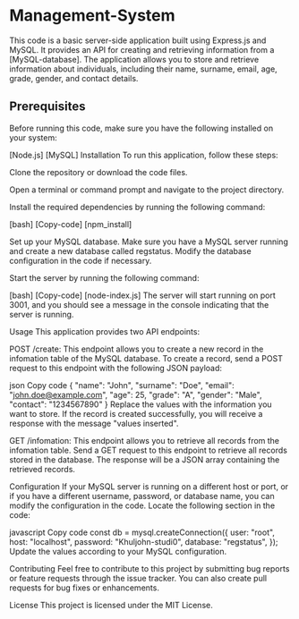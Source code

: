 
# Management-System

This code is a basic server-side application built using Express.js and MySQL. It provides an API for creating and retrieving information from a [MySQL-database]. The application allows you to store and retrieve information about individuals, including their name, surname, email, age, grade, gender, and contact details.

## Prerequisites
Before running this code, make sure you have the following installed on your system:

[Node.js]
[MySQL]
Installation
To run this application, follow these steps:

Clone the repository or download the code files.

Open a terminal or command prompt and navigate to the project directory.

Install the required dependencies by running the following command:

[bash]
[Copy-code]
[npm_install]

Set up your MySQL database. Make sure you have a MySQL server running and create a new database called regstatus. Modify the database configuration in the code if necessary.

Start the server by running the following command:

[bash]
[Copy-code]
[node-index.js]
The server will start running on port 3001, and you should see a message in the console indicating that the server is running.

Usage
This application provides two API endpoints:

POST /create: This endpoint allows you to create a new record in the infomation table of the MySQL database. To create a record, send a POST request to this endpoint with the following JSON payload:

json
Copy code
{
  "name": "John",
  "surname": "Doe",
  "email": "john.doe@example.com",
  "age": 25,
  "grade": "A",
  "gender": "Male",
  "contact": "1234567890"
}
Replace the values with the information you want to store. If the record is created successfully, you will receive a response with the message "values inserted".

GET /infomation: This endpoint allows you to retrieve all records from the infomation table. Send a GET request to this endpoint to retrieve all records stored in the database. The response will be a JSON array containing the retrieved records.

Configuration
If your MySQL server is running on a different host or port, or if you have a different username, password, or database name, you can modify the configuration in the code. Locate the following section in the code:

javascript
Copy code
const db = mysql.createConnection({
  user: "root",
  host: "localhost",
  password: "Khuljohn-studi0",
  database: "regstatus",
});
Update the values according to your MySQL configuration.

Contributing
Feel free to contribute to this project by submitting bug reports or feature requests through the issue tracker. You can also create pull requests for bug fixes or enhancements.

License
This project is licensed under the MIT License.